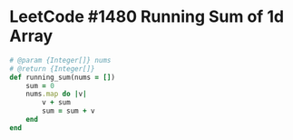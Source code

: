 # LeetCode #1480 Running Sum of 1d Array

```ruby
# @param {Integer[]} nums
# @return {Integer[]}
def running_sum(nums = [])
    sum = 0
    nums.map do |v|
        v + sum
        sum = sum + v
    end
end
```
